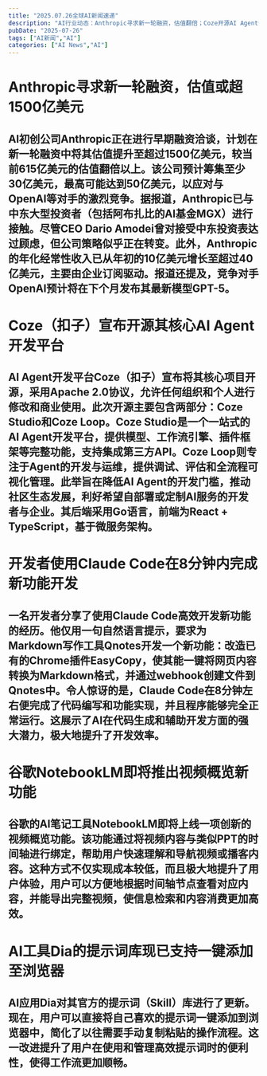 ```yaml
---
title: "2025.07.26全球AI新闻速递"
description: "AI行业动态：Anthropic寻求新一轮融资，估值翻倍；Coze开源AI Agent开发平台；开发者使用Claude Code高效开发；谷歌NotebookLM推出视频概览功能；AI工具Dia更新提示词库。"
pubDate: "2025-07-26"
tags: ["AI新闻","AI"]
categories: ["AI News","AI"]
---
```

# Anthropic寻求新一轮融资，估值或超1500亿美元

## AI初创公司Anthropic正在进行早期融资洽谈，计划在新一轮融资中将其估值提升至超过1500亿美元，较当前615亿美元的估值翻倍以上。该公司预计筹集至少30亿美元，最高可能达到50亿美元，以应对与OpenAI等对手的激烈竞争。据报道，Anthropic已与中东大型投资者（包括阿布扎比的AI基金MGX）进行接触。尽管CEO Dario Amodei曾对接受中东投资表达过顾虑，但公司策略似乎正在转变。此外，Anthropic的年化经常性收入已从年初的10亿美元增长至超过40亿美元，主要由企业订阅驱动。报道还提及，竞争对手OpenAI预计将在下个月发布其最新模型GPT-5。

# Coze（扣子）宣布开源其核心AI Agent开发平台

## AI Agent开发平台Coze（扣子）宣布将其核心项目开源，采用Apache 2.0协议，允许任何组织和个人进行修改和商业使用。此次开源主要包含两部分：Coze Studio和Coze Loop。Coze Studio是一个一站式的AI Agent开发平台，提供模型、工作流引擎、插件框架等完整功能，支持集成第三方API。Coze Loop则专注于Agent的开发与运维，提供调试、评估和全流程可视化管理。此举旨在降低AI Agent的开发门槛，推动社区生态发展，利好希望自部署或定制AI服务的开发者与企业。其后端采用Go语言，前端为React + TypeScript，基于微服务架构。

# 开发者使用Claude Code在8分钟内完成新功能开发

## 一名开发者分享了使用Claude Code高效开发新功能的经历。他仅用一句自然语言提示，要求为Markdown写作工具Qnotes开发一个新功能：改造已有的Chrome插件EasyCopy，使其能一键将网页内容转换为Markdown格式，并通过webhook创建文件到Qnotes中。令人惊讶的是，Claude Code在8分钟左右便完成了代码编写和功能实现，并且程序能够完全正常运行。这展示了AI在代码生成和辅助开发方面的强大潜力，极大地提升了开发效率。

# 谷歌NotebookLM即将推出视频概览新功能

## 谷歌的AI笔记工具NotebookLM即将上线一项创新的视频概览功能。该功能通过将视频内容与类似PPT的时间轴进行绑定，帮助用户快速理解和导航视频或播客内容。这种方式不仅实现成本较低，而且极大地提升了用户体验，用户可以方便地根据时间轴节点查看对应内容，并能导出完整视频，使信息检索和内容消费更加高效。

# AI工具Dia的提示词库现已支持一键添加至浏览器

## AI应用Dia对其官方的提示词（Skill）库进行了更新。现在，用户可以直接将自己喜欢的提示词一键添加到浏览器中，简化了以往需要手动复制粘贴的操作流程。这一改进提升了用户在使用和管理高效提示词时的便利性，使得工作流更加顺畅。